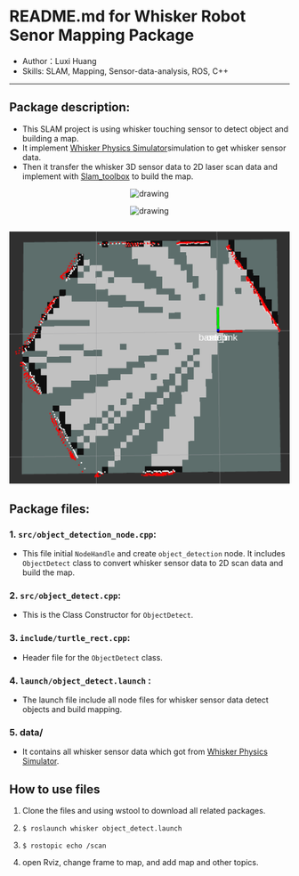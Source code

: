 # README.md for Whisker Robot Senor Mapping Package
- Author：Luxi Huang
- Skills: SLAM, Mapping, Sensor-data-analysis, ROS, C++
---

##  Package description:
* This SLAM project is using whisker touching sensor to detect object and building a map. 
* It implement [Whisker Physics Simulator](https://github.com/SeNSE-lab/whiskitphysics)simulation to get whisker sensor data.
* Then it transfer the whisker 3D sensor data to 2D laser scan data and implement with  [Slam_toolbox](https://github.com/SteveMacenski/slam_toolbox) to build the map. 
 
 <p align="middle"> <img src="https://github.com/luxi-huang/Whisker_Robot/blob/master/img/Whisker_simulator.gif?raw=true" alt="drawing" /> </p>  


 <p align="middle"> <img src="https://github.com/luxi-huang/Whisker_Robot/blob/master/img/whisker.gif?raw=true" alt="drawing" /> </p>  

## 
 <p align="middle"> <img src="https://github.com/luxi-huang/Whisker_Robot/blob/master/img/Map.png?raw=true" alt="drawing" /> </p>  

## Package files:
### 1. `src/object_detection_node.cpp`:
- This file initial `NodeHandle` and create `object_detection` node. It includes `ObjectDetect` class to convert whisker sensor data to 2D scan data and build the map. 

### 2. `src/object_detect.cpp`:
- This is the Class Constructor for `ObjectDetect`.

### 3. `include/turtle_rect.cpp`:
- Header file for the `ObjectDetect` class.

### 4. `launch/object_detect.launch` :
-  The launch file include all node files for whisker sensor data detect objects and build mapping.  

### 5. data/
- It contains all whisker sensor data which got from [Whisker Physics Simulator](https://github.com/SeNSE-lab/whiskitphysics).

## How to use files
1. Clone the files and using wstool to download all related packages.

2. ``` $ roslaunch whisker object_detect.launch ```

3. ``` $ rostopic echo /scan ```

4. open Rviz, change frame to map, and add map and other topics.